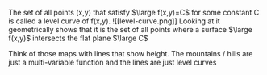 The set of all points (x,y) that satisfy $\large f(x,y)=C$ for some constant C is called a level curve of f(x,y).
![[level-curve.png]]
Looking at it geometrically shows that it is the set of all points where a surface $\large f(x,y)$ intersects the flat plane $\large C$

Think of those maps with lines that show height. The mountains / hills are just a multi-variable function and the lines are just level curves
